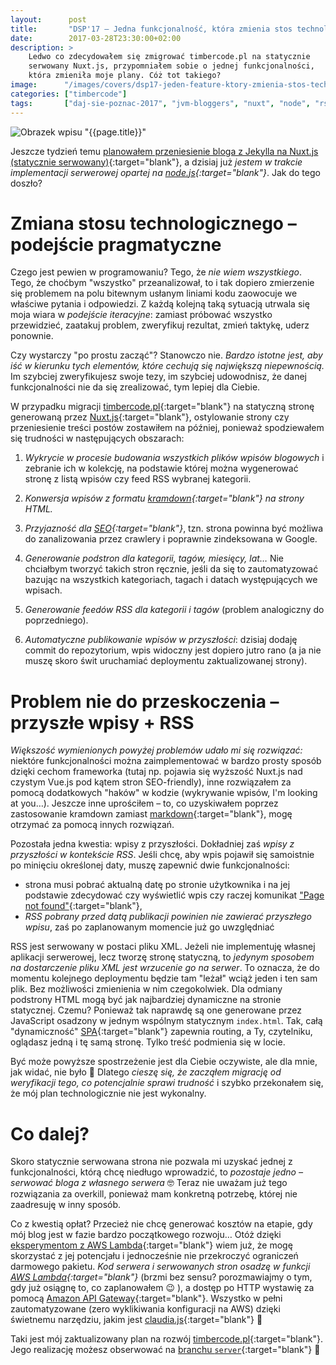 ```yaml
---
layout:      post
title:       "DSP'17 — Jedna funkcjonalność, która zmienia stos technologiczny"
date:        2017-03-28T23:30:00+02:00
description: >
    Ledwo co zdecydowałem się zmigrować timbercode.pl na statycznie
    serwowany Nuxt.js, przypomniałem sobie o jednej funkcjonalności,
    która zmieniła moje plany. Cóż tot takiego? 
image:      "/images/covers/dsp17-jeden-feature-ktory-zmienia-stos-technologiczny.png"
categories: ["timbercode"]
tags:       ["daj-sie-poznac-2017", "jvm-bloggers", "nuxt", "node", "rss", "xml", "JavaScript", "blog", "timbercode"]
---
```


![Obrazek wpisu "{{page.title}}"]( /images/covers/dsp17-jeden-feature-ktory-zmienia-stos-technologiczny.png )

Jeszcze tydzień temu 
 [planowałem przeniesienie bloga z Jekylla na Nuxt.js (statycznie serwowany)]( /blog/2017/03/21/dsp17-nuxt-nowym-fundamentem-timbercode-pl/ ){:target="blank"},
 a dzisiaj już *jestem w trakcie implementacji serwerowej opartej na
 [node.js]( https://nodejs.org/en/ ){:target="blank"}*. Jak do tego doszło?
 
# Zmiana stosu technologicznego – podejście pragmatyczne

Czego jest pewien w programowaniu? Tego, że *nie wiem wszystkiego*.
 Tego, że choćbym "wszystko" przeanalizował, to i tak dopiero zmierzenie się
 problemem na polu bitewnym usłanym liniami kodu zaowocuje we właściwe pytania
 i odpowiedzi. Z każdą kolejną taką sytuacją utrwala się moja wiara
 w *podejście iteracyjne*: zamiast próbować wszystko przewidzieć,
 zaatakuj problem, zweryfikuj rezultat, zmień taktykę, uderz ponownie.

Czy wystarczy "po prostu zacząć"? Stanowczo nie. *Bardzo istotne jest, aby iść
 w kierunku tych elementów, które cechują się największą niepewnością.*
 Im szybciej zweryfikujesz swoje tezy, im szybciej udowodnisz, że danej 
 funkcjonalności nie da się zrealizować, tym lepiej dla Ciebie.
 
W przypadku migracji [timbercode.pl]( http://timbercode.pl ){:target="blank"}
 na statyczną stronę generowaną przez
 [Nuxt.js]( https://nuxtjs.org/ ){:target="blank"}, ostylowanie strony
 czy przeniesienie treści postów zostawiłem na później, ponieważ
 spodziewałem się trudności w następujących obszarach:
 
 1. *Wykrycie w procesie budowania wszystkich plików wpisów blogowych*
    i zebranie ich w kolekcję, na podstawie której można
    wygenerować stronę z listą wpisów czy feed RSS wybranej kategorii.
    
 2. *Konwersja wpisów z formatu 
    [kramdown]( https://kramdown.gettalong.org/ ){:target="blank"}
    na strony HTML.*
    
 3. *Przyjazność dla
    [SEO]( https://en.wikipedia.org/wiki/Search_engine_optimization ){:target="blank"}*,
    tzn. strona powinna być możliwa do zanalizowania przez crawlery
    i poprawnie zindeksowana w Google.
    
 4. *Generowanie podstron dla kategorii, tagów, miesięcy, lat…*
    Nie chciałbym tworzyć takich stron ręcznie, jeśli da się to
    zautomatyzować bazując na wszystkich kategoriach,
    tagach i datach występujących we wpisach.
    
 5. *Generowanie feedów RSS dla kategorii i tagów* (problem analogiczny do
    poprzedniego).
     
 6. *Automatyczne publikowanie wpisów w przyszłości*: dzisiaj dodaję commit
    do repozytorium, wpis widoczny jest dopiero jutro rano (a ja nie muszę
    skoro świt uruchamiać deploymentu zaktualizowanej strony).

# Problem nie do przeskoczenia – przyszłe wpisy + RSS
  
*Większość wymienionych powyżej problemów udało mi się rozwiązać:*
 niektóre funkcjonalności można zaimplementować w bardzo prosty sposób dzięki
 cechom frameworka (tutaj np. pojawia się wyższość Nuxt.js nad czystym Vue.js
 pod kątem stron SEO-friendly), inne rozwiązałem za pomocą dodatkowych
 "haków" w kodzie (wykrywanie wpisów, I'm looking at you…).
 Jeszcze inne uprościłem – to, co uzyskiwałem poprzez zastosowanie kramdown
 zamiast [markdown]( https://daringfireball.net/projects/markdown/ ){:target="blank"},
 mogę otrzymać za pomocą innych rozwiązań.

Pozostała jedna kwestia: wpisy z przyszłości. Dokładniej zaś *wpisy z przyszłości
 w kontekście RSS*. Jeśli chcę, aby wpis pojawił się samoistnie po minięciu
 określonej daty, muszę zapewnić dwie funkcjonalności:
 * strona musi pobrać aktualną datę po stronie użytkownika
   i na jej podstawie zdecydować czy wyświetlić wpis czy raczej 
   komunikat ["Page not found"]( https://http.cat/404 ){:target="blank"},
 * *RSS pobrany przed datą publikacji powinien nie zawierać przyszłego wpisu*,
   zaś po zaplanowanym momencie już go uwzględniać
   
RSS jest serwowany w postaci pliku XML. Jeżeli nie implementuję własnej
 aplikacji serwerowej, lecz tworzę stronę statyczną, to *jedynym sposobem na
 dostarczenie pliku XML jest wrzucenie go na serwer*. To oznacza, że do momentu
 kolejnego deploymentu będzie tam "leżał" wciąż jeden i ten sam plik. Bez
 możliwości zmienienia w nim czegokolwiek. Dla odmiany podstrony HTML mogą być
 jak najbardziej dynamiczne na stronie statycznej. Czemu? Ponieważ tak naprawdę
 są one generowane przez JavaScript osadzony w jednym wspólnym statycznym
 `index.html`. Tak, całą "dynamiczność"
 [SPA]( https://en.wikipedia.org/wiki/Single-page_application){:target="blank"}
 zapewnia routing, a Ty, czytelniku, oglądasz jedną i tę samą stronę. 
 Tylko treść podmienia się w locie.
 
Być może powyższe spostrzeżenie jest dla Ciebie oczywiste, ale dla mnie, jak
 widać, nie było 🙂 Dlatego *cieszę się, że zacząłem migrację od weryfikacji
 tego, co potencjalnie sprawi trudność* i szybko przekonałem się, że mój 
 plan technologicznie nie jest wykonalny.
 
# Co dalej?

Skoro statycznie serwowana strona nie pozwala mi uzyskać jednej
 z funkcjonalności, którą chcę niedługo wprowadzić, to *pozostaje jedno –
 serwować bloga z własnego serwera* 🤓 Teraz nie uważam już tego rozwiązania
 za overkill, ponieważ mam konkretną potrzebę, której nie zaadresuję
 w inny sposób.

Co z kwestią opłat? Przecież nie chcę generować kosztów na etapie, gdy 
 mój blog jest w fazie bardzo początkowego rozwoju…
 Otóż dzięki [eksperymentom z AWS Lambda]( /blog/2017/03/25/lambda-slack-health-check-1/ ){:target="blank"}
 wiem już, że mogę skorzystać z jej potencjału i jednocześnie nie przekroczyć
 ograniczeń darmowego pakietu. *Kod serwera i serwowanych stron osadzę w funkcji
 [AWS Lambda]( https://aws.amazon.com/lambda/ ){:target="blank"}*
 (brzmi bez sensu? porozmawiajmy o tym, gdy już osiągnę to,
 co zaplanowałem 😉 ), a dostęp po HTTP wystawię za pomocą
 [Amazon API Gateway]( https://aws.amazon.com/api-gateway ){:target="blank"}.
 Wszystko w pełni zautomatyzowane (zero wyklikiwania konfiguracji na AWS)
 dzięki świetnemu narzędziu, jakim jest
 [claudia.js]( https://claudiajs.com/ ){:target="blank"} 🙂
 
Taki jest mój zaktualizowany plan na rozwój
 [timbercode.pl]( http://timbercode.pl ){:target="blank"}.
 Jego realizację możesz obserwować na
 [branchu `server`]( https://gitlab.com/timbercode/timbercode.gitlab.io/tree/server ){:target="blank"} 🙂 
